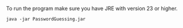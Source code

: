 To run the program make sure you have JRE with version 23 or higher.

`java -jar PasswordGuessing.jar`
